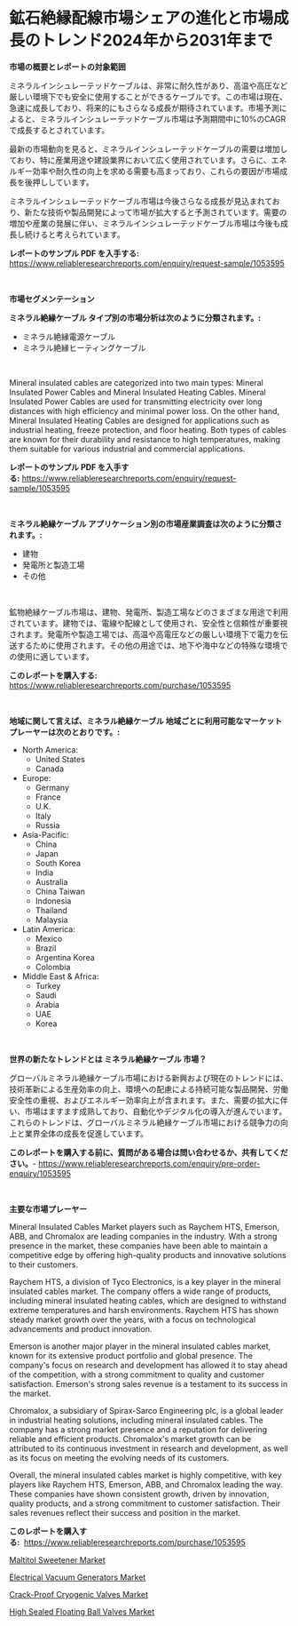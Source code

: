 <p><h1>鉱石絶縁配線市場シェアの進化と市場成長のトレンド2024年から2031年まで</h1></p><p><strong>市場の概要とレポートの対象範囲</strong></p>
<p><p>ミネラルインシュレーテッドケーブルは、非常に耐久性があり、高温や高圧など厳しい環境下でも安全に使用することができるケーブルです。この市場は現在、急速に成長しており、将来的にもさらなる成長が期待されています。市場予測によると、ミネラルインシュレーテッドケーブル市場は予測期間中に10%のCAGRで成長するとされています。</p><p>最新の市場動向を見ると、ミネラルインシュレーテッドケーブルの需要は増加しており、特に産業用途や建設業界において広く使用されています。さらに、エネルギー効率や耐久性の向上を求める需要も高まっており、これらの要因が市場成長を後押ししています。</p><p>ミネラルインシュレーテッドケーブル市場は今後さらなる成長が見込まれており、新たな技術や製品開発によって市場が拡大すると予測されています。需要の増加や産業の発展に伴い、ミネラルインシュレーテッドケーブル市場は今後も成長し続けると考えられています。</p></p>
<p><strong>レポートのサンプル PDF を入手する:</strong> <a href="https://www.reliableresearchreports.com/enquiry/request-sample/1053595">https://www.reliableresearchreports.com/enquiry/request-sample/1053595</a></p>
<p>&nbsp;</p>
<p><strong>市場セグメンテーション</strong></p>
<p><strong>ミネラル絶縁ケーブル タイプ別の市場分析は次のように分類されます。:</strong></p>
<p><ul><li>ミネラル絶縁電源ケーブル</li><li>ミネラル絶縁ヒーティングケーブル</li></ul></p>
<p>&nbsp;</p>
<p><p>Mineral insulated cables are categorized into two main types: Mineral Insulated Power Cables and Mineral Insulated Heating Cables. Mineral Insulated Power Cables are used for transmitting electricity over long distances with high efficiency and minimal power loss. On the other hand, Mineral Insulated Heating Cables are designed for applications such as industrial heating, freeze protection, and floor heating. Both types of cables are known for their durability and resistance to high temperatures, making them suitable for various industrial and commercial applications.</p></p>
<p><strong>レポートのサンプル PDF を入手する:</strong>&nbsp;<a href="https://www.reliableresearchreports.com/enquiry/request-sample/1053595">https://www.reliableresearchreports.com/enquiry/request-sample/1053595</a></p>
<p>&nbsp;</p>
<p><strong> ミネラル絶縁ケーブル アプリケーション別の市場産業調査は次のように分類されます。:</strong></p>
<p><ul><li>建物</li><li>発電所と製造工場</li><li>その他</li></ul></p>
<p>&nbsp;</p>
<p><p>鉱物絶縁ケーブル市場は、建物、発電所、製造工場などのさまざまな用途で利用されています。建物では、電線や配線として使用され、安全性と信頼性が重要視されます。発電所や製造工場では、高温や高電圧などの厳しい環境下で電力を伝送するために使用されます。その他の用途では、地下や海中などの特殊な環境での使用に適しています。</p></p>
<p><strong>このレポートを購入する:</strong>&nbsp; <a href="https://www.reliableresearchreports.com/purchase/1053595">https://www.reliableresearchreports.com/purchase/1053595</a></p>
<p>&nbsp;</p>
<p><strong>地域に関して言えば、ミネラル絶縁ケーブル 地域ごとに利用可能なマーケットプレーヤーは次のとおりです。:</strong></p>
<p><ul>
    <li>
        North America:
        <ul>
            <li>United States</li>
            <li>Canada</li>
        </ul>
    </li>
    <li>
        Europe:
        <ul>
            <li>Germany</li>
            <li>France</li>
            <li>U.K.</li>
            <li>Italy</li>
            <li>Russia</li>
        </ul>
    </li>
    <li>
        Asia-Pacific:
        <ul>
            <li>China</li>
            <li>Japan</li>
            <li>South Korea</li>
            <li>India</li>
            <li>Australia</li>
            <li>China Taiwan</li>
            <li>Indonesia</li>
            <li>Thailand</li>
            <li>Malaysia</li>
        </ul>
    </li>
    <li>
        Latin America:
        <ul>
            <li>Mexico</li>
            <li>Brazil</li>
            <li>Argentina Korea</li>
            <li>Colombia</li>
        </ul>
    </li>
    <li>
        Middle East & Africa:
        <ul>
            <li>Turkey</li>
            <li>Saudi</li>
            <li>Arabia</li>
            <li>UAE</li>
            <li>Korea</li>
        </ul>
    </li>
    </ul></p>
<p>&nbsp;</p>
<p><strong>世界の新たなトレンドとは ミネラル絶縁ケーブル 市場？</strong></p>
<p><p>グローバルミネラル絶縁ケーブル市場における新興および現在のトレンドには、技術革新による生産効率の向上、環境への配慮による持続可能な製品開発、労働安全性の重視、およびエネルギー効率向上が含まれます。また、需要の拡大に伴い、市場はますます成熟しており、自動化やデジタル化の導入が進んでいます。これらのトレンドは、グローバルミネラル絶縁ケーブル市場における競争力の向上と業界全体の成長を促進しています。</p></p>
<p><strong>このレポートを購入する前に、質問がある場合は問い合わせるか、共有してください。</strong>- <a href="https://www.reliableresearchreports.com/enquiry/pre-order-enquiry/1053595">https://www.reliableresearchreports.com/enquiry/pre-order-enquiry/1053595</a></p>
<p>&nbsp;</p>
<p><strong>主要な市場プレーヤー</strong></p>
<p><p>Mineral Insulated Cables Market players such as Raychem HTS, Emerson, ABB, and Chromalox are leading companies in the industry. With a strong presence in the market, these companies have been able to maintain a competitive edge by offering high-quality products and innovative solutions to their customers.</p><p>Raychem HTS, a division of Tyco Electronics, is a key player in the mineral insulated cables market. The company offers a wide range of products, including mineral insulated heating cables, which are designed to withstand extreme temperatures and harsh environments. Raychem HTS has shown steady market growth over the years, with a focus on technological advancements and product innovation.</p><p>Emerson is another major player in the mineral insulated cables market, known for its extensive product portfolio and global presence. The company's focus on research and development has allowed it to stay ahead of the competition, with a strong commitment to quality and customer satisfaction. Emerson's strong sales revenue is a testament to its success in the market.</p><p>Chromalox, a subsidiary of Spirax-Sarco Engineering plc, is a global leader in industrial heating solutions, including mineral insulated cables. The company has a strong market presence and a reputation for delivering reliable and efficient products. Chromalox's market growth can be attributed to its continuous investment in research and development, as well as its focus on meeting the evolving needs of its customers.</p><p>Overall, the mineral insulated cables market is highly competitive, with key players like Raychem HTS, Emerson, ABB, and Chromalox leading the way. These companies have shown consistent growth, driven by innovation, quality products, and a strong commitment to customer satisfaction. Their sales revenues reflect their success and position in the market.</p></p>
<p><strong>このレポートを購入する:</strong>&nbsp;&nbsp;<a href="https://www.reliableresearchreports.com/purchase/1053595">https://www.reliableresearchreports.com/purchase/1053595</a></p>
<p><p><a href="https://view.publitas.com/reportprime-1/maltitol-sweetener-market-dynamics-2024-2031-also-about-its-market-trends-projections-and-opportunities/">Maltitol Sweetener Market</a></p><p><a href="https://florentine-yuzu-f42.notion.site/Electrical-Vacuum-Generators-Market-Research-Report-The-Key-To-Successful-Business-Strategy-Forecas-5ec86ae59795465d9c2288bc8481f336">Electrical Vacuum Generators Market</a></p><p><a href="https://fuschia-pecorino-a6d.notion.site/Crack-Proof-Cryogenic-Valves-Market-Furnish-Information-about-Market-Size-Market-Share-Market-Dyna-1b2804f495474e68ab4ef04da9539101">Crack-Proof Cryogenic Valves Market</a></p><p><a href="https://changeable-paste-463.notion.site/High-Sealed-Floating-Ball-Valves-Market-Provides-Detailed-Segmentation-of-this-Market-based-on-Type--43a6025840eb4d49bfdc5f031b02621f">High Sealed Floating Ball Valves Market</a></p></p>